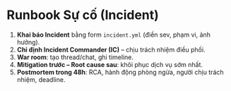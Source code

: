 # Runbook Sự cố (Incident)

1. **Khai báo Incident** bằng form `incident.yml` (điền sev, phạm vi, ảnh hưởng).
2. **Chỉ định Incident Commander (IC)** – chịu trách nhiệm điều phối.
3. **War room**: tạo thread/chat, ghi timeline.
4. **Mitigation trước – Root cause sau**: khôi phục dịch vụ sớm nhất.
5. **Postmortem trong 48h**: RCA, hành động phòng ngừa, người chịu trách nhiệm, deadline.
